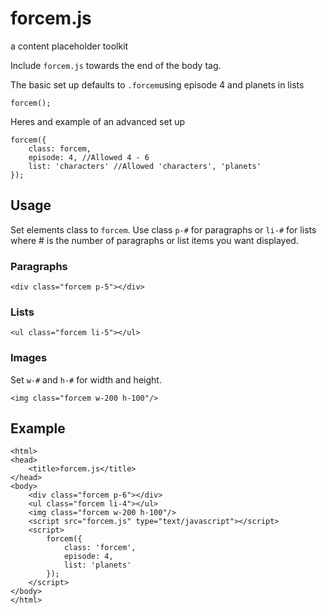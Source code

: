 forcem.js
=========

a content placeholder toolkit

Include `forcem.js` towards the end of the body tag.

The basic set up defaults to `.forcem`using episode 4 and planets in lists

	forcem();
	
Heres and example of an advanced set up

	forcem({
		class: forcem,
		episode: 4, //Allowed 4 - 6
		list: 'characters' //Allowed 'characters', 'planets'
	});
	
## Usage

Set elements class to `forcem`. Use class `p-#` for paragraphs or `li-#` for lists where # is the number of paragraphs or list items you want displayed.

### Paragraphs
	<div class="forcem p-5"></div>

### Lists
	<ul class="forcem li-5"></ul>

### Images
Set `w-#` and `h-#` for width and height.

	<img class="forcem w-200 h-100"/>

## Example

	<html>
	<head>
		<title>forcem.js</title>
	</head>
	<body>
		<div class="forcem p-6"></div>
		<ul class="forcem li-4"></ul>
		<img class="forcem w-200 h-100"/>
		<script src="forcem.js" type="text/javascript"></script>
		<script>
			forcem({
				class: 'forcem',
				episode: 4,
				list: 'planets'
			});
		</script>
	</body>
	</html>